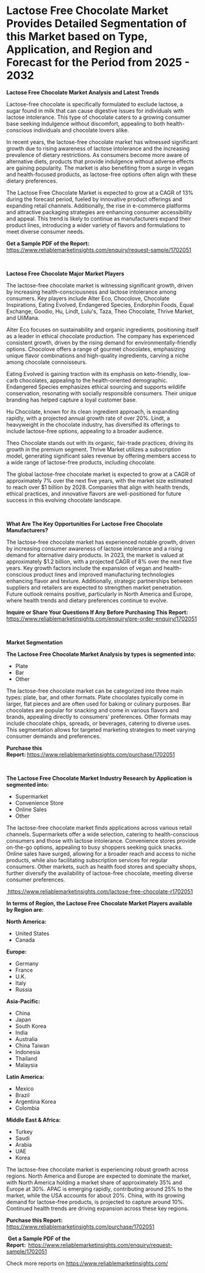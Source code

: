 <p><h1>Lactose Free Chocolate Market Provides Detailed Segmentation of this Market based on Type, Application, and Region and Forecast for the Period from 2025 - 2032</h1></p><p><strong>Lactose Free Chocolate Market Analysis and Latest Trends</strong></p>
<p><p>Lactose-free chocolate is specifically formulated to exclude lactose, a sugar found in milk that can cause digestive issues for individuals with lactose intolerance. This type of chocolate caters to a growing consumer base seeking indulgence without discomfort, appealing to both health-conscious individuals and chocolate lovers alike. </p><p>In recent years, the lactose-free chocolate market has witnessed significant growth due to rising awareness of lactose intolerance and the increasing prevalence of dietary restrictions. As consumers become more aware of alternative diets, products that provide indulgence without adverse effects are gaining popularity. The market is also benefiting from a surge in vegan and health-focused products, as lactose-free options often align with these dietary preferences.</p><p>The Lactose Free Chocolate Market is expected to grow at a CAGR of 13% during the forecast period, fueled by innovative product offerings and expanding retail channels. Additionally, the rise in e-commerce platforms and attractive packaging strategies are enhancing consumer accessibility and appeal. This trend is likely to continue as manufacturers expand their product lines, introducing a wider variety of flavors and formulations to meet diverse consumer needs.</p></p>
<p><strong>Get a Sample PDF of the Report:&nbsp;</strong> <a href="https://www.reliablemarketinsights.com/enquiry/request-sample/1702051?utm_campaign=2110&utm_medium=2&utm_source=Github&utm_content=ia&utm_term=14022025&utm_id=lactose-free-chocolate">https://www.reliablemarketinsights.com/enquiry/request-sample/1702051</a></p>
<p>&nbsp;</p>
<p><strong>Lactose Free Chocolate Major Market Players</strong></p>
<p><p>The lactose-free chocolate market is witnessing significant growth, driven by increasing health-consciousness and lactose intolerance among consumers. Key players include Alter Eco, Chocolove, Chocolate Inspirations, Eating Evolved, Endangered Species, Endorphin Foods, Equal Exchange, Goodio, Hu, Lindt, Lulu's, Taza, Theo Chocolate, Thrive Market, and UliMana.</p><p>Alter Eco focuses on sustainability and organic ingredients, positioning itself as a leader in ethical chocolate production. The company has experienced consistent growth, driven by the rising demand for environmentally-friendly options. Chocolove offers a range of gourmet chocolates, emphasizing unique flavor combinations and high-quality ingredients, carving a niche among chocolate connoisseurs.</p><p>Eating Evolved is gaining traction with its emphasis on keto-friendly, low-carb chocolates, appealing to the health-oriented demographic. Endangered Species emphasizes ethical sourcing and supports wildlife conservation, resonating with socially responsible consumers. Their unique branding has helped capture a loyal customer base.</p><p>Hu Chocolate, known for its clean ingredient approach, is expanding rapidly, with a projected annual growth rate of over 20%. Lindt, a heavyweight in the chocolate industry, has diversified its offerings to include lactose-free options, appealing to a broader audience.</p><p>Theo Chocolate stands out with its organic, fair-trade practices, driving its growth in the premium segment. Thrive Market utilizes a subscription model, generating significant sales revenue by offering members access to a wide range of lactose-free products, including chocolate.</p><p>The global lactose-free chocolate market is expected to grow at a CAGR of approximately 7% over the next five years, with the market size estimated to reach over $1 billion by 2028. Companies that align with health trends, ethical practices, and innovative flavors are well-positioned for future success in this evolving chocolate landscape.</p></p>
<p>&nbsp;</p>
<p><strong>What Are The Key Opportunities For Lactose Free Chocolate Manufacturers?</strong></p>
<p><p>The lactose-free chocolate market has experienced notable growth, driven by increasing consumer awareness of lactose intolerance and a rising demand for alternative dairy products. In 2023, the market is valued at approximately $1.2 billion, with a projected CAGR of 8% over the next five years. Key growth factors include the expansion of vegan and health-conscious product lines and improved manufacturing technologies enhancing flavor and texture. Additionally, strategic partnerships between suppliers and retailers are expected to strengthen market penetration. Future outlook remains positive, particularly in North America and Europe, where health trends and dietary preferences continue to evolve.</p></p>
<p><strong>Inquire or Share Your Questions If Any Before Purchasing This Report:</strong> <a href="https://www.reliablemarketinsights.com/enquiry/pre-order-enquiry/1702051?utm_campaign=2110&utm_medium=2&utm_source=Github&utm_content=ia&utm_term=14022025&utm_id=lactose-free-chocolate">https://www.reliablemarketinsights.com/enquiry/pre-order-enquiry/1702051</a></p>
<p>&nbsp;</p>
<p><strong>Market Segmentation</strong></p>
<p><strong>The Lactose Free Chocolate Market Analysis by types is segmented into:</strong></p>
<p><ul><li>Plate</li><li>Bar</li><li>Other</li></ul></p>
<p><p>The lactose-free chocolate market can be categorized into three main types: plate, bar, and other formats. Plate chocolates typically come in larger, flat pieces and are often used for baking or culinary purposes. Bar chocolates are popular for snacking and come in various flavors and brands, appealing directly to consumers' preferences. Other formats may include chocolate chips, spreads, or beverages, catering to diverse uses. This segmentation allows for targeted marketing strategies to meet varying consumer demands and preferences.</p></p>
<p><strong>Purchase this Report:&nbsp;</strong><a href="https://www.reliablemarketinsights.com/purchase/1702051?utm_campaign=2110&utm_medium=2&utm_source=Github&utm_content=ia&utm_term=14022025&utm_id=lactose-free-chocolate">https://www.reliablemarketinsights.com/purchase/1702051</a></p>
<p>&nbsp;</p>
<p><strong>The Lactose Free Chocolate Market Industry Research by Application is segmented into:</strong></p>
<p><ul><li>Supermarket</li><li>Convenience Store</li><li>Online Sales</li><li>Other</li></ul></p>
<p><p>The lactose-free chocolate market finds applications across various retail channels. Supermarkets offer a wide selection, catering to health-conscious consumers and those with lactose intolerance. Convenience stores provide on-the-go options, appealing to busy shoppers seeking quick snacks. Online sales have surged, allowing for a broader reach and access to niche products, while also facilitating subscription services for regular consumers. Other markets, such as health food stores and specialty shops, further diversify the availability of lactose-free chocolate, meeting diverse consumer preferences.</p></p>
<p><a href="https://www.reliablemarketinsights.com/lactose-free-chocolate-r1702051?utm_campaign=2110&utm_medium=2&utm_source=Github&utm_content=ia&utm_term=14022025&utm_id=lactose-free-chocolate">&nbsp;https://www.reliablemarketinsights.com/lactose-free-chocolate-r1702051</a></p>
<p><strong>In terms of Region, the Lactose Free Chocolate Market Players available by Region are:</strong></p>
<p>
    <p> <strong> North America: </strong>
        <ul>
            <li>United States</li>
            <li>Canada</li>
        </ul>
        </p> 
    <p> <strong> Europe: </strong>
        <ul>
            <li>Germany</li>
            <li>France</li>
            <li>U.K.</li>
            <li>Italy</li>
            <li>Russia</li>
        </ul>
        </p> 
    <p> <strong> Asia-Pacific: </strong>
        <ul>
            <li>China</li>
            <li>Japan</li>
            <li>South Korea</li>
            <li>India</li>
            <li>Australia</li>
            <li>China Taiwan</li>
            <li>Indonesia</li>
            <li>Thailand</li>
            <li>Malaysia</li>
        </ul>
        </p> 
    <p> <strong> Latin America: </strong>
        <ul>
            <li>Mexico</li>
            <li>Brazil</li>
            <li>Argentina Korea</li>
            <li>Colombia</li>
        </ul>
        </p> 
    <p> <strong> Middle East & Africa: </strong>
        <ul>
            <li>Turkey</li>
            <li>Saudi</li>
            <li>Arabia</li>
            <li>UAE</li>
            <li>Korea</li>
        </ul>
    </p>
    </p>
<p><p>The lactose-free chocolate market is experiencing robust growth across regions. North America and Europe are expected to dominate the market, with North America holding a market share of approximately 35% and Europe at 30%. APAC is emerging rapidly, contributing around 25% to the market, while the USA accounts for about 20%. China, with its growing demand for lactose-free products, is projected to capture around 10%. Continued health trends are driving expansion across these key regions.</p></p>
<p><strong>Purchase this Report: </strong><a href="https://www.reliablemarketinsights.com/purchase/1702051?utm_campaign=2110&utm_medium=2&utm_source=Github&utm_content=ia&utm_term=14022025&utm_id=lactose-free-chocolate">https://www.reliablemarketinsights.com/purchase/1702051</a></p>
<p>&nbsp;<strong>Get a Sample PDF of the Report:&nbsp;&nbsp;</strong><a href="https://www.reliablemarketinsights.com/enquiry/request-sample/1702051?utm_campaign=2110&utm_medium=2&utm_source=Github&utm_content=ia&utm_term=14022025&utm_id=lactose-free-chocolate">https://www.reliablemarketinsights.com/enquiry/request-sample/1702051</a></p>
<p><strong></strong></p>
<p>Check more reports on <a href="https://www.reliablemarketinsights.com/?utm_campaign=2110&utm_medium=2&utm_source=Github&utm_content=ia&utm_term=14022025&utm_id=lactose-free-chocolate">https://www.reliablemarketinsights.com/</a></p>
